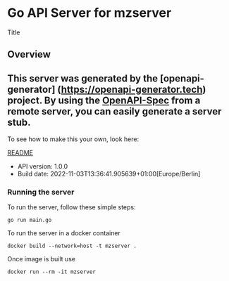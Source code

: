 # Go API Server for mzserver

Title

## Overview
This server was generated by the [openapi-generator]
(https://openapi-generator.tech) project.
By using the [OpenAPI-Spec](https://github.com/OAI/OpenAPI-Specification) from a remote server, you can easily generate a server stub.
-

To see how to make this your own, look here:

[README](https://openapi-generator.tech)

- API version: 1.0.0
- Build date: 2022-11-03T13:36:41.905639+01:00[Europe/Berlin]


### Running the server
To run the server, follow these simple steps:

```
go run main.go
```

To run the server in a docker container
```
docker build --network=host -t mzserver .
```

Once image is built use
```
docker run --rm -it mzserver
```
